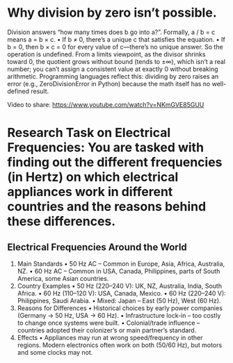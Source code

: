 # Why division by zero isn’t possible.

 Division answers “how many times does b go into a?”. Formally, a / b = c means a = b × c.
   • If b ≠ 0, there’s a unique c that satisfies the equation.
   • If b = 0, then b × c = 0 for every value of c—there’s no unique answer. So the operation is undefined.
 From a limits viewpoint, as the divisor shrinks toward 0, the quotient grows without bound (tends to ±∞), which isn’t a real number; you can’t assign a consistent value at exactly 0 without breaking arithmetic.
 Programming languages reflect this: dividing by zero raises an error (e.g., ZeroDivisionError in Python) because the math itself has no well-defined result.

 Video to share:
 https://www.youtube.com/watch?v=NKmGVE85GUU


# Research Task on Electrical Frequencies: You are tasked with finding out the different frequencies (in Hertz) on which electrical appliances work in different countries and the reasons behind these differences.

## Electrical Frequencies Around the World
  1. Main Standards
        • 50 Hz AC – Common in Europe, Asia, Africa, Australia, NZ.
        • 60 Hz AC – Common in USA, Canada, Philippines, parts of South America, some Asian countries.
  2. Country Examples
        • 50 Hz (220–240 V): UK, NZ, Australia, India, South Africa.
        • 60 Hz (110–120 V): USA, Canada, Mexico.
        • 60 Hz (220–240 V): Philippines, Saudi Arabia.
        • Mixed: Japan – East (50 Hz), West (60 Hz).
  3. Reasons for Differences
        • Historical choices by early power companies (Germany → 50 Hz, USA → 60 Hz).
        • Infrastructure lock-in – too costly to change once systems were built.
        • Colonial/trade influence – countries adopted their colonizer’s or main partner’s standard.
  4. Effects
        • Appliances may run at wrong speed/frequency in other regions.
        Modern electronics often work on both (50/60 Hz), but motors and some clocks may not.


